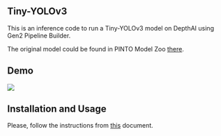 ## Tiny-YOLOv3

This is an inference code to run a Tiny-YOLOv3 model on DepthAI using Gen2 Pipeline Builder.

The original model could be found in PINTO Model Zoo [there](https://github.com/PINTO0309/PINTO_model_zoo).

## Demo

![](demo.gif)

## Installation and Usage

Please, follow the instructions from [this](../docs/INSTALLATION_USAGE_GUIDE.md) document.
